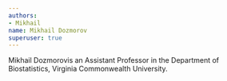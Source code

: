 ```yaml
---
authors:
- Mikhail
name: Mikhail Dozmorov
superuser: true
---
```


Mikhail Dozmorovis an Assistant Professor in the Department of Biostatistics, Virginia Commonwealth University.